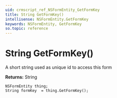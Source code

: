 ```yaml
---
uid: crmscript_ref_NSFormEntity_GetFormKey
title: String GetFormKey()
intellisense: NSFormEntity.GetFormKey
keywords: NSFormEntity, GetFormKey
so.topic: reference
---
```


# String GetFormKey()

A short string used as unique id to access this form

**Returns:** String

```crmscript
NSFormEntity thing;
String formKey  = thing.GetFormKey();
```

